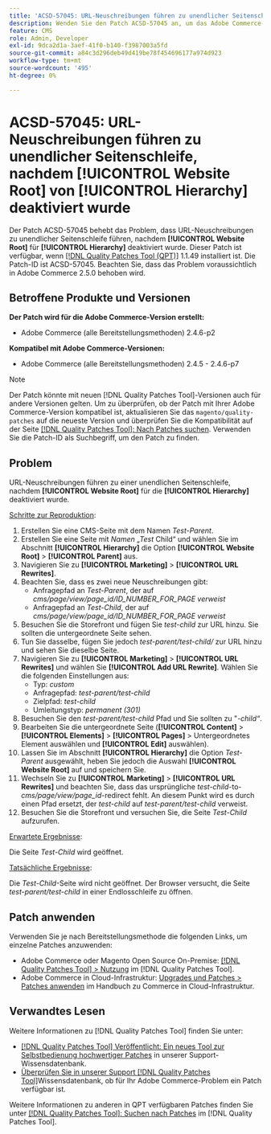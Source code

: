 ```yaml
---
title: 'ACSD-57045: URL-Neuschreibungen führen zu unendlicher Seitenschleife, nachdem [!UICONTROL Website Root] von [!UICONTROL Hierarchy] deaktiviert wurde'
description: Wenden Sie den Patch ACSD-57045 an, um das Adobe Commerce-Problem zu beheben, bei dem URL-Neuschreibungen zu unendlicher Seitenschleife führen, nachdem [!UICONTROL Website Root] in der [!UICONTROL Hierarchy] deaktiviert wurde.
feature: CMS
role: Admin, Developer
exl-id: 9dca2d1a-3aef-41f0-b140-f3987003a5fd
source-git-commit: a84c3d296deb49d419be78f454696177a974d923
workflow-type: tm+mt
source-wordcount: '495'
ht-degree: 0%

---
```


# ACSD-57045: URL-Neuschreibungen führen zu unendlicher Seitenschleife, nachdem [!UICONTROL Website Root] von [!UICONTROL Hierarchy] deaktiviert wurde

Der Patch ACSD-57045 behebt das Problem, dass URL-Neuschreibungen zu unendlicher Seitenschleife führen, nachdem **[!UICONTROL Website Root]** für **[!UICONTROL Hierarchy]** deaktiviert wurde. Dieser Patch ist verfügbar, wenn [[!DNL Quality Patches Tool (QPT)]](/help/announcements/adobe-commerce-announcements/magento-quality-patches-released-new-tool-to-self-serve-quality-patches.md) 1.1.49 installiert ist. Die Patch-ID ist ACSD-57045. Beachten Sie, dass das Problem voraussichtlich in Adobe Commerce 2.5.0 behoben wird.

## Betroffene Produkte und Versionen

**Der Patch wird für die Adobe Commerce-Version erstellt:**

* Adobe Commerce (alle Bereitstellungsmethoden) 2.4.6-p2

**Kompatibel mit Adobe Commerce-Versionen:**

* Adobe Commerce (alle Bereitstellungsmethoden) 2.4.5 - 2.4.6-p7

>[!NOTE]
>
>Der Patch könnte mit neuen [!DNL Quality Patches Tool]-Versionen auch für andere Versionen gelten. Um zu überprüfen, ob der Patch mit Ihrer Adobe Commerce-Version kompatibel ist, aktualisieren Sie das `magento/quality-patches` auf die neueste Version und überprüfen Sie die Kompatibilität auf der Seite [[!DNL Quality Patches Tool]: Nach Patches suchen](https://experienceleague.adobe.com/tools/commerce-quality-patches/index.html?lang=de). Verwenden Sie die Patch-ID als Suchbegriff, um den Patch zu finden.

## Problem

URL-Neuschreibungen führen zu einer unendlichen Seitenschleife, nachdem **[!UICONTROL Website Root]** für die **[!UICONTROL Hierarchy]** deaktiviert wurde.

<u>Schritte zur Reproduktion</u>:

1. Erstellen Sie eine CMS-Seite mit dem Namen *Test-Parent*.
1. Erstellen Sie eine Seite mit *Namen „Test* Child“ und wählen Sie im Abschnitt **[!UICONTROL Hierarchy]** die Option **[!UICONTROL Website Root]** > **[!UICONTROL Parent]** aus.
1. Navigieren Sie zu **[!UICONTROL Marketing]** > **[!UICONTROL URL Rewrites]**.
1. Beachten Sie, dass es zwei neue Neuschreibungen gibt:
   * Anfragepfad an *Test-Parent*, der auf *cms/page/view/page_id/ID_NUMBER_FOR_PAGE verweist*
   * Anfragepfad an *Test-Child*, der auf *cms/page/view/page_id/ID_NUMBER_FOR_PAGE verweist*
1. Besuchen Sie die Storefront und fügen Sie *test-child* zur URL hinzu. Sie sollten die untergeordnete Seite sehen.
1. Tun Sie dasselbe, fügen Sie jedoch *test-parent/test-child/* zur URL hinzu und sehen Sie dieselbe Seite.
1. Navigieren Sie zu **[!UICONTROL Marketing]** > **[!UICONTROL URL Rewrites]** und wählen Sie **[!UICONTROL Add URL Rewrite]**. Wählen Sie die folgenden Einstellungen aus:
   * Typ: *custom*
   * Anfragepfad: *test-parent/test-child*
   * Zielpfad: *test-child*
   * Umleitungstyp: *permanent (301)*
1. Besuchen Sie den *test-parent/test-child* Pfad und Sie sollten zu &quot;*-child“*.
1. Bearbeiten Sie die untergeordnete Seite (**[!UICONTROL Content]** > **[!UICONTROL Elements]** > **[!UICONTROL Pages]** > Untergeordnetes Element auswählen und **[!UICONTROL Edit]** auswählen).
1. Lassen Sie im Abschnitt **[!UICONTROL Hierarchy]** die Option *Test-Parent* ausgewählt, heben Sie jedoch die Auswahl **[!UICONTROL Website Root]** auf und speichern Sie.
1. Wechseln Sie zu **[!UICONTROL Marketing]** > **[!UICONTROL URL Rewrites]** und beachten Sie, dass das ursprüngliche *test-child*-to-*cms/page/view/page_id*-redirect fehlt. An diesem Punkt wird es durch einen Pfad ersetzt, der *test-child* auf *test-parent/test-child* verweist.
1. Besuchen Sie die Storefront und versuchen Sie, die Seite *Test-Child* aufzurufen.

<u>Erwartete Ergebnisse</u>:

Die Seite *Test-Child* wird geöffnet.

<u>Tatsächliche Ergebnisse</u>:

Die *Test-Child*-Seite wird nicht geöffnet. Der Browser versucht, die Seite *test-parent/test-child* in einer Endlosschleife zu öffnen.

## Patch anwenden

Verwenden Sie je nach Bereitstellungsmethode die folgenden Links, um einzelne Patches anzuwenden:

* Adobe Commerce oder Magento Open Source On-Premise: [[!DNL Quality Patches Tool] > Nutzung](https://experienceleague.adobe.com/docs/commerce-operations/tools/quality-patches-tool/usage.html?lang=de) im [!DNL Quality Patches Tool].
* Adobe Commerce in Cloud-Infrastruktur: [Upgrades und Patches > Patches anwenden](https://experienceleague.adobe.com/docs/commerce-cloud-service/user-guide/develop/upgrade/apply-patches.html?lang=de) im Handbuch zu Commerce in Cloud-Infrastruktur.

## Verwandtes Lesen

Weitere Informationen zu [!DNL Quality Patches Tool] finden Sie unter:

* [[!DNL Quality Patches Tool] Veröffentlicht: Ein neues Tool zur Selbstbedienung hochwertiger Patches](/help/announcements/adobe-commerce-announcements/magento-quality-patches-released-new-tool-to-self-serve-quality-patches.md) in unserer Support-Wissensdatenbank.
* [Überprüfen Sie in unserer Support [!DNL Quality Patches Tool]](/help/support-tools/patches-available-in-qpt-tool/check-patch-for-magento-issue-with-magento-quality-patches.md)Wissensdatenbank, ob für Ihr Adobe Commerce-Problem ein Patch verfügbar ist.

Weitere Informationen zu anderen in QPT verfügbaren Patches finden Sie unter [[!DNL Quality Patches Tool]: Suchen nach Patches](https://experienceleague.adobe.com/tools/commerce-quality-patches/index.html?lang=de) im [!DNL Quality Patches Tool].
